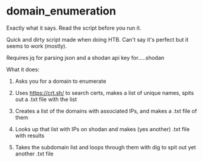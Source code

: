 # domain_enumeration
Exactly what it says. Read the script before you run it. 

Quick and dirty script made when doing HTB. Can't say it's perfect but it seems to work (mostly).

Requires jq for parsing json and a shodan api key for.....shodan

What it does:

1) Asks you for a domain to enumerate

2) Uses https://crt.sh/ to search certs, makes a list of unique names, spits out a .txt file with the list

3) Creates a list of the domains with associated IPs, and makes a .txt file of them

4) Looks up that list with IPs on shodan and makes (yes another) .txt file with results

5) Takes the subdomain list and loops through them with dig to spit out yet another .txt file
